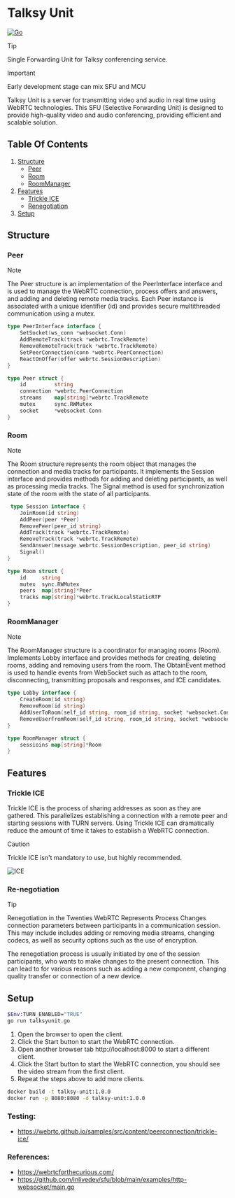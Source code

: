 # Talksy Unit

[![Go](https://github.com/Talksy-Foundation/talksy-unit/actions/workflows/go.yml/badge.svg)](https://github.com/Talksy-Foundation/talksy-unit/actions/workflows/go.yml)

> [!TIP]  
> Single Forwarding Unit for Talksy conferencing service.

> [!IMPORTANT]
> Early development stage can mix SFU and MCU  

Talksy Unit is a server for transmitting video and audio in real time using
WebRTC technologies. This SFU (Selective Forwarding Unit) is designed to provide
high-quality video and audio conferencing, providing efficient and
scalable solution.


## Table Of Contents
1. [Structure](#structure)
    - [Peer](#peer)
    - [Room](#room)
    - [RoomManager](#roommanager)
2. [Features](#features)
   - [Trickle ICE](#trickle-ice) 
   - [Renegotiation](#re-negotiation)
3. [Setup](#setup)

## Structure

### Peer

> [!NOTE]  
> The Peer structure is an implementation of the PeerInterface interface and is used
> to manage the WebRTC connection, process offers and answers, and
> adding and deleting remote media tracks. Each Peer instance is associated with a unique identifier (id)
> and provides secure multithreaded communication using a mutex.

``` go
type PeerInterface interface {
    SetSocket(ws_conn *websocket.Conn)
    AddRemoteTrack(track *webrtc.TrackRemote)
    RemoveRemoteTrack(track *webrtc.TrackRemote)
    SetPeerConnection(conn *webrtc.PeerConnection)
    ReactOnOffer(offer webrtc.SessionDescription)
}
```
``` go
type Peer struct {
	id         string
	connection *webrtc.PeerConnection
	streams    map[string]*webrtc.TrackRemote
	mutex      sync.RWMutex
	socket     *websocket.Conn
}
```

### Room

> [!NOTE] 
> The Room structure represents the room object that manages the connection and media tracks
> for participants. It implements the Session interface and provides methods for adding and
> deleting participants, as well as processing media tracks. The Signal method is used for synchronization
> state of the room with the state of all participants.

``` go
 type Session interface {
	JoinRoom(id string)
	AddPeer(peer *Peer)
	RemovePeer(peer_id string)
	AddTrack(track *webrtc.TrackRemote)
	RemoveTrack(track *webrtc.TrackRemote)
	SendAnswer(message webrtc.SessionDescription, peer_id string)
	Signal()
}

```
``` go
type Room struct {
	id     string
	mutex  sync.RWMutex
	peers  map[string]*Peer
	tracks map[string]*webrtc.TrackLocalStaticRTP
} 
```

### RoomManager

> [!NOTE]   
> The RoomManager structure is a coordinator for managing rooms (Room). Implements
> Lobby interface and provides methods for creating, deleting rooms, adding and removing users
> from the room. The ObtainEvent method is used to handle events from WebSocket such as attach
> to the room, disconnecting, transmitting proposals and responses, and ICE candidates.

``` go
type Lobby interface {
	CreateRoom(id string)
	RemoveRoom(id string)
	AddUserToRoom(self_id string, room_id string, socket *websocket.Conn)
	RemoveUserFromRoom(self_id string, room_id string, socket *websocket.Conn)
}
```
``` go
type RoomManager struct {
	sessioins map[string]*Room
}
```

## Features
### Trickle ICE
Trickle ICE is the process of sharing addresses as soon as they are gathered. This parallelizes establishing a connection with a remote peer and starting sessions with TURN servers. Using Trickle ICE can dramatically reduce the amount of time it takes to establish a WebRTC connection.

> [!CAUTION] 
> Trickle ICE isn't mandatory to use, but highly recommended.

![ICE](https://i.vimeocdn.com/video/611350196-56fc3656cd8c8fa580d154012b92e26edb9e7fcda4fcd53f9cc4ce04d1a22adf-d)

### Re-negotiation

> [!TIP]  
> Renegotiation in the Twenties WebRTC Represents Process Changes
> connection parameters between participants in a communication session. This may include
> includes adding or removing media streams, changing codecs, as well as
> security options such as the use of encryption.

The renegotiation process is usually initiated by one of the session participants,
who wants to make changes to the present connection. This can lead to
for various reasons such as adding a new component, changing
quality transfer or connection of a new device.

## Setup

```bash
$Env:TURN_ENABLED="TRUE"
go run talksyunit.go
```

1. Open the browser to open the client.
2. Click the Start button to start the WebRTC connection.
3. Open another browser tab http://localhost:8000 to start a different client.
4. Click the Start button to start the WebRTC connection, you should see the video stream from the first client.
5. Repeat the steps above to add more clients.

```bash
docker build -t talksy-unit:1.0.0
docker run -p 8080:8080 -d talksy-unit:1.0.0
```

### Testing:

* https://webrtc.github.io/samples/src/content/peerconnection/trickle-ice/

### References:

* https://webrtcforthecurious.com/
* https://github.com/inlivedev/sfu/blob/main/examples/http-websocket/main.go
